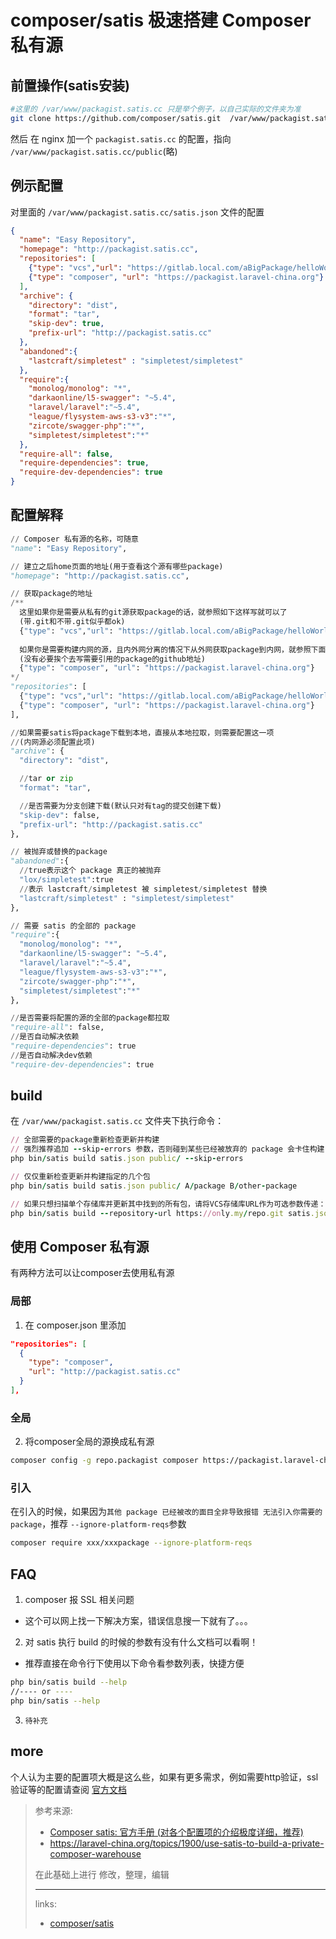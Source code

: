 # composer/satis 极速搭建 Composer 私有源
## 前置操作(satis安装)

```bash
#这里的 /var/www/packagist.satis.cc 只是举个例子，以自己实际的文件夹为准
git clone https://github.com/composer/satis.git  /var/www/packagist.satis.cc
```

然后 在 nginx 加一个 `packagist.satis.cc` 的配置，指向 `/var/www/packagist.satis.cc/public`(略) 

## 例示配置

对里面的 `/var/www/packagist.satis.cc/satis.json` 文件的配置

```json
{
  "name": "Easy Repository",
  "homepage": "http://packagist.satis.cc",
  "repositories": [
    {"type": "vcs","url": "https://gitlab.local.com/aBigPackage/helloWorld"},
    {"type": "composer", "url": "https://packagist.laravel-china.org"}
  ],
  "archive": {
    "directory": "dist",
    "format": "tar",
    "skip-dev": true,
    "prefix-url": "http://packagist.satis.cc"
  },
  "abandoned":{
    "lastcraft/simpletest" : "simpletest/simpletest"
  },
  "require":{
    "monolog/monolog": "*",
    "darkaonline/l5-swagger": "~5.4",
    "laravel/laravel":"~5.4",
    "league/flysystem-aws-s3-v3":"*",
    "zircote/swagger-php":"*",
    "simpletest/simpletest":"*"
  },
  "require-all": false,
  "require-dependencies": true,
  "require-dev-dependencies": true
}
```

## 配置解释

```python
// Composer 私有源的名称，可随意
"name": "Easy Repository",

// 建立之后home页面的地址(用于查看这个源有哪些package)
"homepage": "http://packagist.satis.cc",

// 获取package的地址
/** 
  这里如果你是需要从私有的git源获取package的话，就参照如下这样写就可以了
  (带.git和不带.git似乎都ok)
  {"type": "vcs","url": "https://gitlab.local.com/aBigPackage/helloWorld"}
  
  如果你是需要构建内网的源，且内外网分离的情况下从外网获取package到内网，就参照下面这样写就好了
  (没有必要挨个去写需要引用的package的github地址)
  {"type": "composer", "url": "https://packagist.laravel-china.org"}
*/
"repositories": [
  {"type": "vcs","url": "https://gitlab.local.com/aBigPackage/helloWorld"},
  {"type": "composer", "url": "https://packagist.laravel-china.org"}
],

//如果需要satis将package下载到本地，直接从本地拉取，则需要配置这一项
//(内网源必须配置此项)
"archive": {
  "directory": "dist",

  //tar or zip
  "format": "tar",

  //是否需要为分支创建下载(默认只对有tag的提交创建下载)
  "skip-dev": false,
  "prefix-url": "http://packagist.satis.cc"
},

// 被抛弃或替换的package
"abandoned":{
  //true表示这个 package 真正的被抛弃
  "lox/simpletest":true
  //表示 lastcraft/simpletest 被 simpletest/simpletest 替换
  "lastcraft/simpletest" : "simpletest/simpletest"
},

// 需要 satis 的全部的 package
"require":{
  "monolog/monolog": "*",
  "darkaonline/l5-swagger": "~5.4",
  "laravel/laravel":"~5.4",
  "league/flysystem-aws-s3-v3":"*",
  "zircote/swagger-php":"*",
  "simpletest/simpletest":"*"
},

//是否需要将配置的源的全部的package都拉取
"require-all": false,
//是否自动解决依赖
"require-dependencies": true
//是否自动解决dev依赖
"require-dev-dependencies": true
```

## build
在  `/var/www/packagist.satis.cc` 文件夹下执行命令：
```ruby
// 全部需要的package重新检查更新并构建
// 强烈推荐追加 --skip-errors 参数，否则碰到某些已经被放弃的 package 会卡住构建
php bin/satis build satis.json public/ --skip-errors

// 仅仅重新检查更新并构建指定的几个包
php bin/satis build satis.json public/ A/package B/other-package

// 如果只想扫描单个存储库并更新其中找到的所有包，请将VCS存储库URL作为可选参数传递：
php bin/satis build --repository-url https://only.my/repo.git satis.json public/
```

## 使用 Composer 私有源

有两种方法可以让composer去使用私有源

### 局部
1. 在 composer.json 里添加
```json
"repositories": [
  {
    "type": "composer",
    "url": "http://packagist.satis.cc"
  }
],
```

### 全局
2. 将composer全局的源换成私有源
```bash
composer config -g repo.packagist composer https://packagist.laravel-china.org
```

### 引入

在引入的时候，如果因为`其他 package 已经被改的面目全非导致报错 无法引入你需要的package`，推荐 `--ignore-platform-reqs`参数

```bash
composer require xxx/xxxpackage --ignore-platform-reqs
```

## FAQ

1. composer 报 SSL 相关问题
  * 这个可以网上找一下解决方案，错误信息搜一下就有了。。。

2. 对 satis 执行 build 的时候的参数有没有什么文档可以看啊！
  * 推荐直接在命令行下使用以下命令看参数列表，快捷方便
```bash
php bin/satis build --help
//---- or ----
php bin/satis --help
```


3. `待补充`

## more 

个人认为主要的配置项大概是这么些，如果有更多需求，例如需要http验证，ssl验证等的配置请查阅 [官方文档](https://getcomposer.org/doc/articles/handling-private-packages-with-satis.md)

> 参考来源:  
> * [Composer satis: 官方手册 (对各个配置项的介绍极度详细，推荐)](https://getcomposer.org/doc/articles/handling-private-packages-with-satis.md)
> * <https://laravel-china.org/topics/1900/use-satis-to-build-a-private-composer-warehouse>
> 
> 在此基础上进行 修改，整理，编辑
> 
> ---------
>
> links:
> * [composer/satis](https://github.com/composer/satis)


